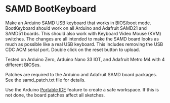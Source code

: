 # SAMD BootKeyboard

Make an Arduino SAMD USB keyboard that works in BIOS/boot mode. BootKeyboard
should work on all Arduino and Adafruit SAMD21 and SAMD51 boards. This should
also work with Keyboard Video Mouse (KVM) switches. The changes are all
intended to make the SAMD board looks as much as possible like a real USB
keyboard. This includes removing the USB CDC ACM serial port. Double click on
the reset button to upload.

Tested on Arduino Zero, Arduino Nano 33 IOT, and Adafruit Metro M4 with 4
different BIOSes.

Patches are required to the Arduino and Adafruit SAMD board packages. See the
samd_patch.txt file for details.

Use the Arduino [Portable IDE](https://www.arduino.cc/en/Guide/PortableIDE)
feature to create a safe workspace. If this is not done, the board patches
affect all sketches.

